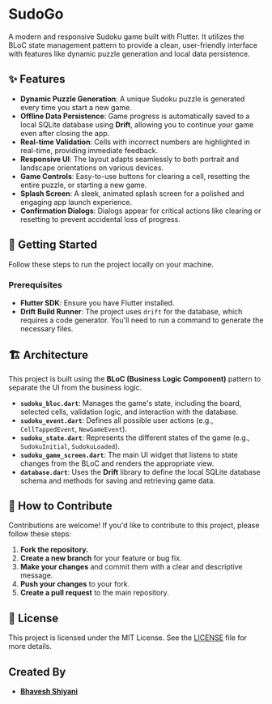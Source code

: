<h1>SudoGo</h1>
        <p class="text-gray-700">A modern and responsive Sudoku game built with Flutter. It utilizes the BLoC state management pattern to provide a clean, user-friendly interface with features like dynamic puzzle generation and local data persistence.</p>
        <h2 class="text-purple-600">✨ Features</h2>
        <ul class="list-disc pl-5">
            <li><strong>Dynamic Puzzle Generation</strong>: A unique Sudoku puzzle is generated every time you start a new game.</li>
            <li><strong>Offline Data Persistence</strong>: Game progress is automatically saved to a local SQLite database using <strong>Drift</strong>, allowing you to continue your game even after closing the app.</li>
            <li><strong>Real-time Validation</strong>: Cells with incorrect numbers are highlighted in real-time, providing immediate feedback.</li>
            <li><strong>Responsive UI</strong>: The layout adapts seamlessly to both portrait and landscape orientations on various devices.</li>
            <li><strong>Game Controls</strong>: Easy-to-use buttons for clearing a cell, resetting the entire puzzle, or starting a new game.</li>
            <li><strong>Splash Screen</strong>: A sleek, animated splash screen for a polished and engaging app launch experience.</li>
            <li><strong>Confirmation Dialogs</strong>: Dialogs appear for critical actions like clearing or resetting to prevent accidental loss of progress.</li>
        </ul>
        <h2 class="text-purple-600">🚀 Getting Started</h2>
        <p class="text-gray-700">Follow these steps to run the project locally on your machine.</p>
        <h3 class="text-blue-600">Prerequisites</h3>
        <ul class="list-disc pl-5">
            <li><strong>Flutter SDK</strong>: Ensure you have Flutter installed.</li>
            <li><strong>Drift Build Runner</strong>: The project uses <code>drift</code> for the database, which requires a code generator. You'll need to run a command to generate the necessary files.</li>
        </ul>
        <h2 class="text-purple-600">🏗️ Architecture</h2>
        <p class="text-gray-700">This project is built using the <strong>BLoC (Business Logic Component)</strong> pattern to separate the UI from the business logic.</p>
        <ul class="list-disc pl-5">
            <li><strong><code>sudoku_bloc.dart</code></strong>: Manages the game's state, including the board, selected cells, validation logic, and interaction with the database.</li>
            <li><strong><code>sudoku_event.dart</code></strong>: Defines all possible user actions (e.g., <code>CellTappedEvent</code>, <code>NewGameEvent</code>).</li>
            <li><strong><code>sudoku_state.dart</code></strong>: Represents the different states of the game (e.g., <code>SudokuInitial</code>, <code>SudokuLoaded</code>).</li>
            <li><strong><code>sudoku_game_screen.dart</code></strong>: The main UI widget that listens to state changes from the BLoC and renders the appropriate view.</li>
            <li><strong><code>database.dart</code></strong>: Uses the <strong>Drift</strong> library to define the local SQLite database schema and methods for saving and retrieving game data.</li>
        </ul>
        <h2 class="text-purple-600">🤝 How to Contribute</h2>
        <p class="text-gray-700">Contributions are welcome! If you'd like to contribute to this project, please follow these steps:</p>
        <ol class="list-decimal pl-5">
            <li><strong>Fork the repository.</strong></li>
            <li><strong>Create a new branch</strong> for your feature or bug fix.</li>
            <li><strong>Make your changes</strong> and commit them with a clear and descriptive message.</li>
            <li><strong>Push your changes</strong> to your fork.</li>
            <li><strong>Create a pull request</strong> to the main repository.</li>
        </ol>
        <h2 class="text-purple-600">📄 License</h2>
        <p class="text-gray-700">This project is licensed under the MIT License. See the <a href="https://github.com/bhaveshshiyani/SudoGo/blob/main/LICENSE" class="text-blue-600 hover:underline">LICENSE</a> file for more details.</p>
        <h2 class="text-purple-600">Created By</h2>
        <ul class="list-disc pl-5">
            <li><a href="https://in.linkedin.com/in/bhavesh-shiyani-b3471a48" class="text-blue-600 hover:underline"><strong>Bhavesh Shiyani</strong></a></li>
        </ul>
